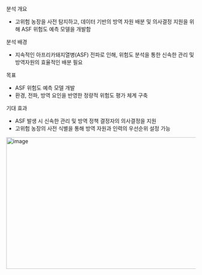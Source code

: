 분석 개요
- 고위험 농장을 사전 탐지하고, 데이터 기반의 방역 자원 배분 및 의사결정 지원을 위해 ASF 위험도 예측 모델을 개발함

분석 배경
- 지속적인 아프리카돼지열병(ASF) 전파로 인해, 위험도 분석을 통한 신속한 관리 및 방역자원의 효율적인 배분 필요

목표
- ASF 위험도 예측 모델 개발
- 환경, 전파, 방역 요인을 반영한 정량적 위험도 평가 체계 구축

기대 효과
- ASF 발생 시 신속한 관리 및 방역 정책 결정자의 의사결정을 지원
- 고위험 농장의 사전 식별을 통해 방역 자원과 인력의 우선순위 설정 가능

<img width="757" height="350" alt="image" src="https://github.com/user-attachments/assets/65e5ecc6-fc60-47cf-b75b-ffbbe4bbfdec" />

